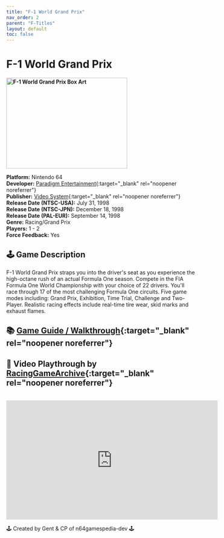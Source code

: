 ```yaml
---
title: "F-1 World Grand Prix"
nav_order: 2
parent: "F-Titles"
layout: default
toc: false
---
```


# F-1 World Grand Prix

<b>
<img src="https://images.launchbox-app.com/a3448bef-fcc3-4d84-9873-3e3e81de3036.png" alt="F-1 World Grand Prix Box Art" width="320" height="240" />
</b>

**Platform:** Nintendo 64  
**Developer:** [Paradigm Entertainment](https://en.wikipedia.org/wiki/Paradigm_Entertainment){:target="_blank" rel="noopener noreferrer"}  
**Publisher:** [Video System](https://www.mobygames.com/company/video-system-co-ltd){:target="_blank" rel="noopener noreferrer"}  
**Release Date (NTSC-USA):** July 31, 1998  
**Release Date (NTSC-JPN):** December 18, 1998  
**Release Date (PAL-EUR):** September 14, 1998  
**Genre:** Racing/Grand Prix  
**Players:** 1 - 2  
**Force Feedback:** Yes  

## 🕹️ Game Description
F-1 World Grand Prix straps you into the driver's seat as you experience the high-octane rush of an actual Formula One season. Compete in the FIA Formula One World Championship with your choice of 22 drivers. You'll race through 17 of the most challenging Formula One circuits. Five game modes including: Grand Prix, Exhibition, Time Trial, Challenge and Two-Player. Realistic racing effects include real-time tire wear, skid marks and exhaust flames.

## 📚 [Game Guide / Walkthrough](https://gamefaqs.gamespot.com/n64/197275-f-1-world-grand-prix/faqs/14054){:target="_blank" rel="noopener noreferrer"}

## 🎥 Video Playthrough by [RacingGameArchive](https://www.youtube.com/channel/UCUP6HLUMWeJFmpMJ2SIwxbw){:target="_blank" rel="noopener noreferrer"}
<br />  
<iframe width="560" height="315" src="https://www.youtube.com/embed/sMe_I0WtGxQ" title="F-1 World Grand Prix Gameplay" frameborder="0" allowfullscreen></iframe>

🕹️ Created by Gent & CP of n64gamespedia-dev 🕹️

<!-- Vault Format: n64gamespedia-dev -->
<!-- Protocol Source: _vault-specs/format-protocol.md -->
